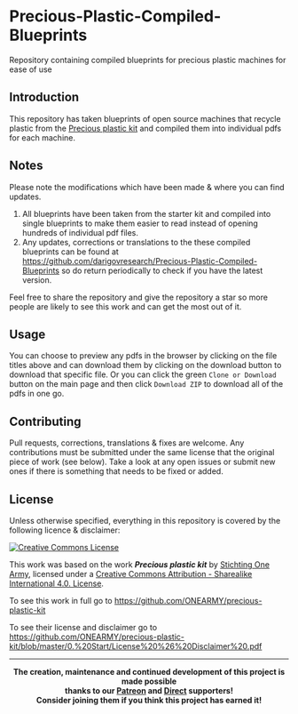 # Precious-Plastic-Compiled-Blueprints
Repository containing compiled blueprints for precious plastic machines for ease of use

## Introduction
This repository has taken blueprints of open source machines that recycle plastic from the [Precious plastic kit](https://github.com/ONEARMY/precious-plastic-kit) and compiled them into individual pdfs for each machine.

## Notes
Please note the modifications which have been made & where you can find updates.
1. All blueprints have been taken from the starter kit and compiled into single blueprints to make them easier to read instead of opening hundreds of individual pdf files.
2. Any updates, corrections or translations to the these compiled blueprints can be found at <a href="https://github.com/darigovresearch/Precious-Plastic-Compiled-Blueprints">https://github.com/darigovresearch/Precious-Plastic-Compiled-Blueprints</a> so do return periodically to check if you have the latest version.

Feel free to share the repository and give the repository a star so more people are likely to see this work and can get the most out of it.

## Usage
You can choose to preview any pdfs in the browser by clicking on the file titles above and can download them by clicking on the download button to download that specific file. Or you can click the green `Clone or Download` button on the main page and then click `Download ZIP` to download all of the pdfs in one go.

## Contributing
Pull requests, corrections, translations & fixes are welcome. Any contributions must be submitted under the same license that the original piece of work (see below). Take a look at any open issues or submit new ones if there is something that needs to be fixed or added.

## License
Unless otherwise specified, everything in this repository is covered by the following licence & disclaimer:

[![Creative Commons License](http://i.creativecommons.org/l/by-sa/4.0/88x31.png)](http://creativecommons.org/licenses/by-sa/4.0/)

This work was based on the work ***Precious plastic kit*** by [Stichting One Army](https://github.com/ONEARMY), licensed under a [Creative Commons Attribution - Sharealike International 4.0. License](http://creativecommons.org/licenses/by-sa/4.0/).

To see this work in full go to https://github.com/ONEARMY/precious-plastic-kit

To see their license and disclaimer go to https://github.com/ONEARMY/precious-plastic-kit/blob/master/0.%20Start/License%20%26%20Disclaimer%20.pdf

----

<b>
<div align="center">
    The creation, maintenance and continued development of this project is made possible
    <br>
    thanks to our <a href="http://patreon.com/darigovresearch">Patreon</a> and <a href="https://www.darigovresearch.com/donate">Direct</a> supporters!
    <br>
    Consider joining them if you think this project has earned it!
</div>
</b>
